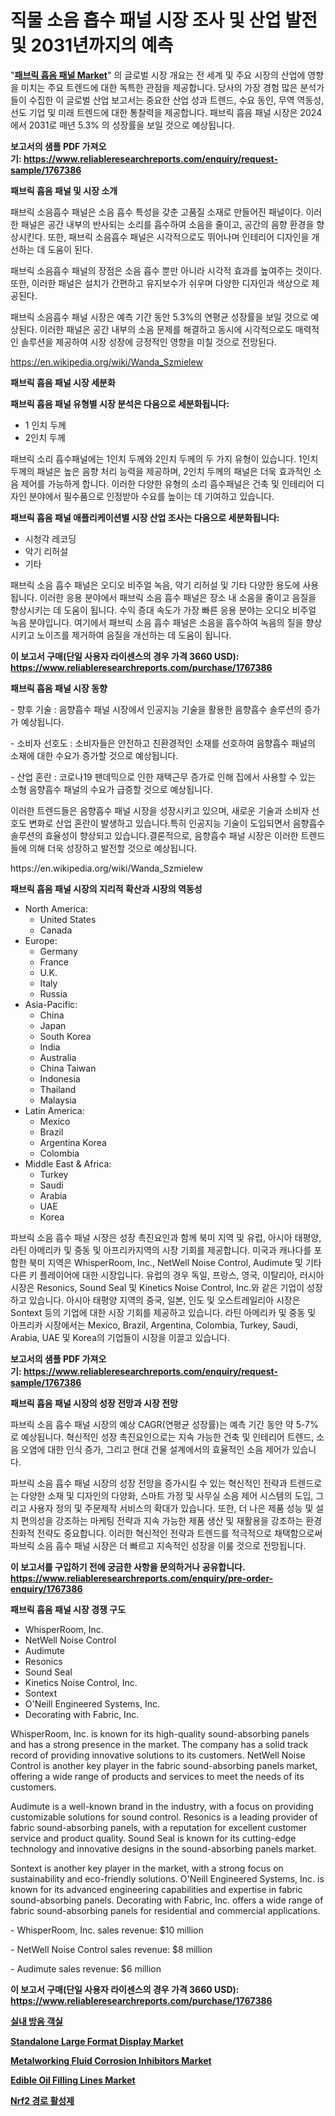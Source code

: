 <p><h1>직물 소음 흡수 패널 시장 조사 및 산업 발전 및 2031년까지의 예측</h1></p><p>"<strong><a href="https://www.reliableresearchreports.com/global-fabric-sound-absorbing-panels-market-r1767386">패브릭 흡음 패널 Market</a></strong>" 의 글로벌 시장 개요는 전 세계 및 주요 시장의 산업에 영향을 미치는 주요 트렌드에 대한 독특한 관점을 제공합니다. 당사의 가장 경험 많은 분석가들이 수집한 이 글로벌 산업 보고서는 중요한 산업 성과 트렌드, 수요 동인, 무역 역동성, 선도 기업 및 미래 트렌드에 대한 통찰력을 제공합니다. 패브릭 흡음 패널 시장은 2024에서 2031로 매년 5.3% 의 성장률을 보일 것으로 예상됩니다.</p>
<p><strong>보고서의 샘플 PDF 가져오기:&nbsp;<a href="https://www.reliableresearchreports.com/enquiry/request-sample/1767386">https://www.reliableresearchreports.com/enquiry/request-sample/1767386</a></strong></p>
<p><strong>패브릭 흡음 패널 및 시장 소개</strong></p>
<p><p>패브릭 소음흡수 패널은 소음 흡수 특성을 갖춘 고품질 소재로 만들어진 패널이다. 이러한 패널은 공간 내부의 반사되는 소리를 흡수하여 소음을 줄이고, 공간의 음향 환경을 향상시킨다. 또한, 패브릭 소음흡수 패널은 시각적으로도 뛰어나며 인테리어 디자인을 개선하는 데 도움이 된다.</p><p>패브릭 소음흡수 패널의 장점은 소음 흡수 뿐만 아니라 시각적 효과를 높여주는 것이다. 또한, 이러한 패널은 설치가 간편하고 유지보수가 쉬우며 다양한 디자인과 색상으로 제공된다.</p><p>패브릭 소음흡수 패널 시장은 예측 기간 동안 5.3%의 연평균 성장률을 보일 것으로 예상된다. 이러한 패널은 공간 내부의 소음 문제를 해결하고 동시에 시각적으로도 매력적인 솔루션을 제공하여 시장 성장에 긍정적인 영향을 미칠 것으로 전망된다.</p></p>
<p><a href="https://en.wikipedia.org/wiki/Wanda_Szmielew">https://en.wikipedia.org/wiki/Wanda_Szmielew</a></p>
<p><strong>패브릭 흡음 패널 시장 세분화</strong></p>
<p><strong>패브릭 흡음 패널 유형별 시장 분석은 다음으로 세분화됩니다:</strong></p>
<p><ul><li>1 인치 두께</li><li>2인치 두께</li></ul></p>
<p><p>패브릭 소리 흡수패널에는 1인치 두께와 2인치 두께의 두 가지 유형이 있습니다. 1인치 두께의 패널은 높은 음향 처리 능력을 제공하며, 2인치 두께의 패널은 더욱 효과적인 소음 제어를 가능하게 합니다. 이러한 다양한 유형의 소리 흡수패널은 건축 및 인테리어 디자인 분야에서 필수품으로 인정받아 수요를 높이는 데 기여하고 있습니다.</p></p>
<p><strong>패브릭 흡음 패널 애플리케이션별 시장 산업 조사는 다음으로 세분화됩니다:</strong></p>
<p><ul><li>시청각 레코딩</li><li>악기 리허설</li><li>기타</li></ul></p>
<p><p>패브릭 소음 흡수 패널은 오디오 비주얼 녹음, 악기 리허설 및 기타 다양한 용도에 사용됩니다. 이러한 응용 분야에서 패브릭 소음 흡수 패널은 장소 내 소음을 줄이고 음질을 향상시키는 데 도움이 됩니다. 수익 증대 속도가 가장 빠른 응용 분야는 오디오 비주얼 녹음 분야입니다. 여기에서 패브릭 소음 흡수 패널은 소음을 흡수하여 녹음의 질을 향상시키고 노이즈를 제거하여 음질을 개선하는 데 도움이 됩니다.</p></p>
<p><strong>이 보고서 구매(단일 사용자 라이센스의 경우 가격 3660 USD): <a href="https://www.reliableresearchreports.com/purchase/1767386">https://www.reliableresearchreports.com/purchase/1767386</a></strong></p>
<p><strong>패브릭 흡음 패널 시장 동향</strong></p>
<p><p>- 향후 기술 : 음향흡수 패널 시장에서 인공지능 기술을 활용한 음향흡수 솔루션의 증가가 예상됩니다.</p><p>- 소비자 선호도 : 소비자들은 안전하고 친환경적인 소재를 선호하여 음향흡수 패널의 소재에 대한 수요가 증가할 것으로 예상됩니다.</p><p>- 산업 혼란 : 코로나19 팬데믹으로 인한 재택근무 증가로 인해 집에서 사용할 수 있는 소형 음향흡수 패널의 수요가 급증할 것으로 예상됩니다.</p><p>이러한 트렌드들은 음향흡수 패널 시장을 성장시키고 있으며, 새로운 기술과 소비자 선호도 변화로 산업 혼란이 발생하고 있습니다.특히 인공지능 기술이 도입되면서 음향흡수 솔루션의 효율성이 향상되고 있습니다.결론적으로, 음향흡수 패널 시장은 이러한 트렌드들에 의해 더욱 성장하고 발전할 것으로 예상됩니다.</p></p>
<p>https://en.wikipedia.org/wiki/Wanda_Szmielew</p>
<p><strong>패브릭 흡음 패널 시장의 지리적 확산과 시장의 역동성</strong></p>
<p><ul>
    <li>
        North America:
        <ul>
            <li>United States</li>
            <li>Canada</li>
        </ul>
    </li>
    <li>
        Europe:
        <ul>
            <li>Germany</li>
            <li>France</li>
            <li>U.K.</li>
            <li>Italy</li>
            <li>Russia</li>
        </ul>
    </li>
    <li>
        Asia-Pacific:
        <ul>
            <li>China</li>
            <li>Japan</li>
            <li>South Korea</li>
            <li>India</li>
            <li>Australia</li>
            <li>China Taiwan</li>
            <li>Indonesia</li>
            <li>Thailand</li>
            <li>Malaysia</li>
        </ul>
    </li>
    <li>
        Latin America:
        <ul>
            <li>Mexico</li>
            <li>Brazil</li>
            <li>Argentina Korea</li>
            <li>Colombia</li>
        </ul>
    </li>
    <li>
        Middle East & Africa:
        <ul>
            <li>Turkey</li>
            <li>Saudi</li>
            <li>Arabia</li>
            <li>UAE</li>
            <li>Korea</li>
        </ul>
    </li>
    </ul></p>
<p><p>파브릭 소음 흡수 패널 시장은 성장 촉진요인과 함께 북미 지역 및 유럽, 아시아 태평양, 라틴 아메리카 및 중동 및 아프리카지역의 시장 기회를 제공합니다. 미국과 캐나다를 포함한 북미 지역은 WhisperRoom, Inc., NetWell Noise Control, Audimute 및 기타 다른 키 플레이어에 대한 시장입니다. 유럽의 경우 독일, 프랑스, 영국, 이탈리아, 러시아 시장은 Resonics, Sound Seal 및 Kinetics Noise Control, Inc.와 같은 기업이 성장하고 있습니다. 아시아 태평양 지역의 중국, 일본, 인도 및 오스트레일리아 시장은 Sontext 등의 기업에 대한 시장 기회를 제공하고 있습니다. 라틴 아메리카 및 중동 및 아프리카 시장에서는 Mexico, Brazil, Argentina, Colombia, Turkey, Saudi, Arabia, UAE 및 Korea의 기업들이 시장을 이끌고 있습니다.</p></p>
<p><strong>보고서의 샘플 PDF 가져오기:&nbsp;<a href="https://www.reliableresearchreports.com/enquiry/request-sample/1767386">https://www.reliableresearchreports.com/enquiry/request-sample/1767386</a></strong></p>
<p><strong>패브릭 흡음 패널 시장의 성장 전망과 시장 전망</strong></p>
<p><p>파브릭 소음 흡수 패널 시장의 예상 CAGR(연평균 성장률)는 예측 기간 동안 약 5-7%로 예상됩니다. 혁신적인 성장 촉진요인으로는 지속 가능한 건축 및 인테리어 트렌드, 소음 오염에 대한 인식 증가, 그리고 현대 건물 설계에서의 효율적인 소음 제어가 있습니다.</p><p>파브릭 소음 흡수 패널 시장의 성장 전망을 증가시킬 수 있는 혁신적인 전략과 트렌드로는 다양한 소재 및 디자인의 다양화, 스마트 가정 및 사무실 소음 제어 시스템의 도입, 그리고 사용자 정의 및 주문제작 서비스의 확대가 있습니다. 또한, 더 나은 제품 성능 및 설치 편의성을 강조하는 마케팅 전략과 지속 가능한 제품 생산 및 재활용을 강조하는 환경 친화적 전략도 중요합니다. 이러한 혁신적인 전략과 트렌드를 적극적으로 채택함으로써 파브릭 소음 흡수 패널 시장은 더 빠르고 지속적인 성장을 이룰 것으로 전망됩니다.</p></p>
<p><strong>이 보고서를 구입하기 전에 궁금한 사항을 문의하거나 공유합니다. <a href="https://www.reliableresearchreports.com/enquiry/pre-order-enquiry/1767386">https://www.reliableresearchreports.com/enquiry/pre-order-enquiry/1767386</a></strong></p>
<p><strong>패브릭 흡음 패널 시장 경쟁 구도</strong></p>
<p><ul><li>WhisperRoom, Inc.</li><li>NetWell Noise Control</li><li>Audimute</li><li>Resonics</li><li>Sound Seal</li><li>Kinetics Noise Control, Inc.</li><li>Sontext</li><li>O'Neill Engineered Systems, Inc.</li><li>Decorating with Fabric, Inc.</li></ul></p>
<p><p>WhisperRoom, Inc. is known for its high-quality sound-absorbing panels and has a strong presence in the market. The company has a solid track record of providing innovative solutions to its customers. NetWell Noise Control is another key player in the fabric sound-absorbing panels market, offering a wide range of products and services to meet the needs of its customers.</p><p>Audimute is a well-known brand in the industry, with a focus on providing customizable solutions for sound control. Resonics is a leading provider of fabric sound-absorbing panels, with a reputation for excellent customer service and product quality. Sound Seal is known for its cutting-edge technology and innovative designs in the sound-absorbing panels market.</p><p>Sontext is another key player in the market, with a strong focus on sustainability and eco-friendly solutions. O'Neill Engineered Systems, Inc. is known for its advanced engineering capabilities and expertise in fabric sound-absorbing panels. Decorating with Fabric, Inc. offers a wide range of fabric sound-absorbing panels for residential and commercial applications.</p><p>- WhisperRoom, Inc. sales revenue: $10 million</p><p>- NetWell Noise Control sales revenue: $8 million</p><p>- Audimute sales revenue: $6 million</p></p>
<p><strong>이 보고서 구매(단일 사용자 라이센스의 경우 가격 3660 USD): <a href="https://www.reliableresearchreports.com/purchase/1767386">https://www.reliableresearchreports.com/purchase/1767386</a></strong></p>
<p><strong><p><a href="https://github.com/sougarounis/Market-Research-Report-List-5/blob/main/137128598201.md">실내 방음 객실</a></p><p><a href="https://medium.com/@marcoshoppe2023/standalone-large-format-display-market-a-global-and-regional-analysis-2024-2031-f9433d3d457a">Standalone Large Format Display Market</a></p><p><a href="https://www.linkedin.com/pulse/future-trends-global-metalworking-fluid-corrosion-inhibitors-qituc?trackingId=DoKLCG6RRpuOAJrBxqM0Yw%3D%3D">Metalworking Fluid Corrosion Inhibitors Market</a></p><p><a href="https://medium.com/@karleeprice2004/global-edible-oil-filling-lines-market-size-and-market-trends-analysis-by-regional-outlook-3edcf9a396f3">Edible Oil Filling Lines Market</a></p><p><a href="https://medium.com/@derrickmafrks96745/nrf2-%EA%B2%BD%EB%A1%9C-%ED%99%9C%EC%84%B1%EC%A0%9C-%EC%8B%9C%EC%9E%A5-%EA%B7%9C%EB%AA%A8-%EB%B0%8F-%EC%A0%90%EC%9C%A0%EC%9C%A8-%EB%B6%84%EC%84%9D-%EC%84%B1%EC%9E%A5-%EB%8F%99%ED%96%A5-%EB%B0%8F-%EC%98%88%EC%B8%A1-2024-2031-3d3af8d532a2">Nrf2 경로 활성제</a></p></strong></p>
<p></p>